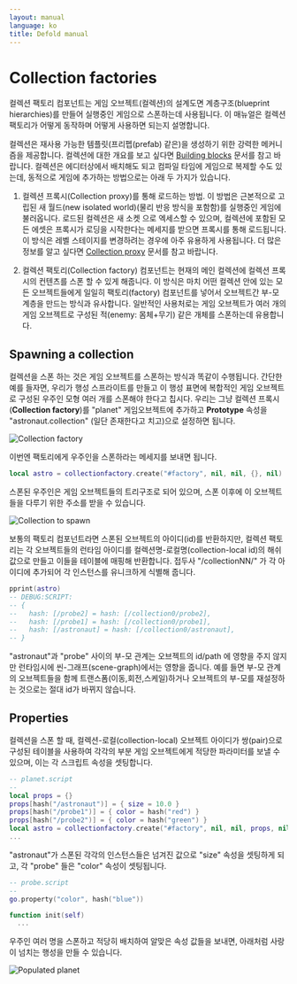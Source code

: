 ```yaml
---
layout: manual
language: ko
title: Defold manual
---
```


# Collection factories
컬렉션 팩토리 컴포넌트는 게임 오브젝트(컬렉션)의 설계도면 계층구조(blueprint hierarchies)를 만들어 실행중인 게임으로 스폰하는데 사용됩니다. 이 매뉴얼은 컬렉션 팩토리가 어떻게 동작하며 어떻게 사용하면 되는지 설명합니다.

컬렉션은 재사용 가능한 템플릿(프리펩(prefab) 같은)을 생성하기 위한 강력한 메커니즘을 제공합니다. 컬렉션에 대한 개요를 보고 싶다면 [Building blocks](/ko/manuals/building-blocks) 문서를 참고 바랍니다. 컬렉션은 에디터상에서 배치해도 되고 컴파일 타임에 게임으로 복제할 수도 있는데, 동적으로 게임에 추가하는 방법으로는 아래 두 가지가 있습니다.

1. 컬렉션 프록시(Collection proxy)를 통해 로드하는 방법. 이 방법은 근본적으로 고립된 새 월드(new isolated world)(물리 반응 방식을 포함함)를 실행중인 게임에 불러옵니다. 로드된 컬렉션은 새 소켓 으로 엑세스할 수 있으며, 컬렉션에 포함된 모든 에셋은 프록시가 로딩을 시작한다는 메세지를 받으면 프록시를 통해 로드됩니다. 이 방식은 레벨 스테이지를 변경하려는 경우에 아주 유용하게 사용됩니다. 더 많은 정보를 알고 싶다면 [Collection proxy](/ko/manuals/collection-proxy) 문서를 참고 바랍니다.

2. 컬렉션 팩토리(Collection factory) 컴포넌트는  현재의 메인 컬렉션에 컬렉션 프록시의 컨텐츠를 스폰 할 수 있게 해줍니다. 이 방식은 마치 어떤 컬렉션 안에 있는 모든 오브젝트들에게 일일히 팩토리(factory) 컴포넌트를 넣어서 오브젝트간 부-모 계층을 만드는 방식과 유사합니다. 일반적인 사용처로는 게임 오브젝트가 여러 개의 게임 오브젝트로 구성된 적(enemy: 몸체+무기) 같은 개체를 스폰하는데 유용합니다.

## Spawning a collection
컬렉션을 스폰 하는 것은 게임 오브젝트를 스폰하는 방식과 똑같이 수행됩니다. 간단한 예를 들자면, 우리가 행성 스프라이트를 만들고 이 행성 표면에 복합적인 게임 오브젝트로 구성된 우주인 모형 여러 개를 스폰해야 한다고 칩시다. 우리는 그냥 컬렉션 프록시(**Collection factory**)를 "planet" 게임오브젝트에 추가하고 **Prototype** 속성을 "astronaut.collection" (일단 존재한다고 치고)으로 설정하면 됩니다.

![Collection factory](../images/collection_factory/collection_factory_factory.png)

이번엔 팩토리에게 우주인을 스폰하라는 메세지를 보내면 됩니다.

```lua
local astro = collectionfactory.create("#factory", nil, nil, {}, nil)
```
스폰된 우주인은 게임 오브젝트들의 트리구조로 되어 있으며, 스폰 이후에 이 오브젝트들을 다루기 위한 주소를 받을 수 있습니다.

![Collection to spawn](../images/collection_factory/collection_factory_collection.png)

보통의 팩토리 컴포넌트라면 스폰된 오브젝트의 아이디(id)를 반환하지만, 컬렉션 팩토리는 각 오브젝트들의 런타임 아이디를 컬렉션명-로컬명(collection-local id)의 해쉬값으로 만들고 이들을 테이블에 매핑해 반환합니다. 접두사 "/collectionNN/" 가 각 아이디에 추가되어 각 인스턴스를 유니크하게 식별해 줍니다.

```lua
pprint(astro)
-- DEBUG:SCRIPT:
-- {
--   hash: [/probe2] = hash: [/collection0/probe2],
--   hash: [/probe1] = hash: [/collection0/probe1],
--   hash: [/astronaut] = hash: [/collection0/astronaut],
-- }
```

"astronaut"과 "probe" 사이의 부-모 관계는 오브젝트의 id/path 에 영향을 주지 않지만 런타임시에 씬-그래프(scene-graph)에서는 영향을 줍니다. 예를 들면 부-모 관계의 오브젝트들을 함께 트랜스폼(이동,회전,스케일)하거나 오브젝트의 부-모를 재설정하는 것으로는 절대 id가 바뀌지 않습니다.

## Properties
컬렉션을 스폰 할 때, 컬렉션-로컬(collection-local) 오브젝트 아이디가 쌍(pair)으로 구성된 테이블을 사용하여 각각의 부분 게임 오브젝트에게 적당한 파라미터를 보낼 수 있으며, 이는 각 스크립트 속성을 셋팅합니다.

```lua
-- planet.script
--
local props = {}
props[hash("/astronaut")] = { size = 10.0 }
props[hash("/probe1")] = { color = hash("red") }
props[hash("/probe2")] = { color = hash("green") }
local astro = collectionfactory.create("#factory", nil, nil, props, nil)
...
```
"astronaut"가 스폰된 각각의 인스턴스들은 넘겨진 값으로 "size" 속성을 셋팅하게 되고, 각 "probe" 들은 "color" 속성이 셋팅됩니다.

```lua
-- probe.script
--
go.property("color", hash("blue"))

function init(self)
  ...
```

우주인 여러 명을 스폰하고 적당히 배치하여 알맞은 속성 값들을 보내면, 아래처럼 사랑이 넘치는 행성을 만들 수 있습니다.

![Populated planet](../images/collection_factory/collection_factory_game.png)
